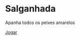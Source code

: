 # Salganhada

Apanha todos os peixes amarelos

[Jogar](https://201flaviosilva-labs.github.io/Salganhada/)
